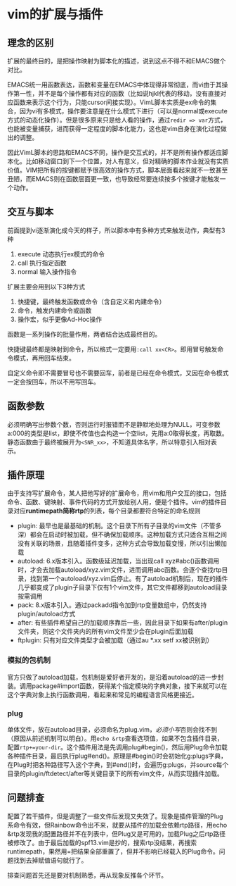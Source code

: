 # vim的扩展与插件

## 理念的区别

扩展的最终目的，是把操作映射为脚本化的描述，说到这点不得不和EMACS做个对比。

EMACS统一用函数表达，函数和变量在EMACS中体现得非常彻底，而vi由于其操作第一性，并不是每个操作都有对应的函数（比如说hjkl代表的移动，没有直接对应函数来表示这个行为，只能cursor间接实现）。VimL脚本实质是ex命令的集合，因为vi有多模式，操作要注意是在什么模式下进行（可以是normal或execute方式的动态化操作）。但是很多原来只是给人看的操作，通过`redir => var`方式，也能被变量捕获，进而获得一定程度的脚本化能力，这也是vim自身在演化过程做出的调整。

因此VimL脚本的思路和EMACS不同，操作是交互式的，并不是所有操作都适应脚本化。比如移动窗口到下一个位置，对人有意义，但对精确的脚本作业就没有实质价值。VIM把所有的按键都赋予很高效的操作方式，脚本层面看起来就不一致甚至丑陋，而EMACS则在函数层面更一致，也导致经常要连续按多个按键才能触发一个动作。

## 交互与脚本

前面提到vi逐渐演化成今天的样子，所以脚本中有多种方式来触发动作，典型有3种

1. execute 动态执行ex模式的命令
2. call 执行指定函数
3. normal 输入操作指令

扩展主要会用到以下3种方式

1. 快捷键，最终触发函数或命令（含自定义和内建命令）
2. 命令，触发内建命令或函数
3. 操作宏，似乎更像Ad-Hoc操作

函数是一系列操作的批量作用，两者结合达成最终目的。

快捷键最终都是映射到命令，所以格式一定要用`:call xx<CR>`。即用冒号触发命令模式，再用回车结束。

自定义命令即不需要冒号也不需要回车，前者是已经在命令模式，又因在命令模式一定会按回车，所以不用写回车。

## 函数参数

必须明确写出参数个数，否则运行时报错而不是静默地处理为NULL，可变参数a:000的类型是list，即使不传值也会构造一个空list，先用a:0取得长度，再取数。静态函数由于最终被展开为`<SNR_xx>`，不知道具体名字，所以特意引入<SID>相对表示。

## 插件原理

由于支持写扩展命令，某人把他写好的扩展命令，用vim和用户交互的接口，包括命令、函数、<plug>键映射、事件代码的方式开放给别人用，便是个插件。vim的插件目录对应**runtimepath简称rtp**的列表，每个目录都要符合特定的命名规则

* plugin: 最早也是最基础的机制。这个目录下所有子目录的vim文件（不管多深）都会在启动时被加载，但不确保加载顺序。这种加载方式只适合互相之间没有关联的场景，且随着插件变多，这种方式会导致加载变慢，所以引出懒加载
* autoload: 6.x版本引入。函数级延迟加载，当出现call xyz#abc()函数调用时，才会去加载autoload/xyz.vim文件，进而调用abc函数。会逐个查找rtp目录，找到第一个autoload/xyz.vim后停止。有了autoload机制后，现在的插件几乎都变成了plugin子目录下仅有1个vim文件，其它文件都移到autoload目录按需调用
* pack: 8.x版本引入。通过packadd指令加到rtp变量数组中，仍然支持plugin/autoload方式
* after: 有些插件希望自己的加载顺序靠后一些，因此目录下如果有after/plugin文件夹，则这个文件夹内的所有vim文件至少会在plugin后面加载
* ftplugin: 只有对应文件类型才会被加载（通过au *.xx setf xx被识别到）

### 模拟的包机制

官方只做了autoload加载，包机制是爱好者开发的，是沿着autoload的进一步封装。调用package#import函数，获得某个指定模块的字典对象，接下来就可以在这个字典对象上执行函数调用，看起来和常见的编程语言风格更接近。

### plug

单体文件，放在autoload目录，必须命名为plug.vim，*必须小写*否则会找不到（原因从前述机制可以明白）。用`echo &rtp`查看选项值，如果不包含插件目录，配置`rtp+=your-dir`。这个插件用法是先调用plug#begin()，然后用Plug命令加载各种插件目录，最后执行plug#end()。原理是#begin()时会初始化g:plugs字典，在Plug时把各种路径写入这个字典，到#end()时，会遍历g:plugs，并source每个目录的plugin/ftdetect/after等关键目录下的所有vim文件，从而实现插件加载。

## 问题排查

配置了若干插件，但是调整了一些文件后发现又失效了。现象是插件管理的Plug系命令有效，但Rainbow命令出不来，就要从插件的加载会依赖rtp路径，用echo &rtp发现我的配置路径并不在列表中，但Plug又是可用的，加载Plug之后rtp路径被修改了。由于最后加载的spf13.vim是抄的，搜索rtp没结果，再搜索runtimepath，果然用=把结果全部重置了，但并不影响已经载入的Plug命令。问题找到去掉赋值语句就行了。

排查问题首先还是要对机制熟悉，再从现象反推各个环节。
